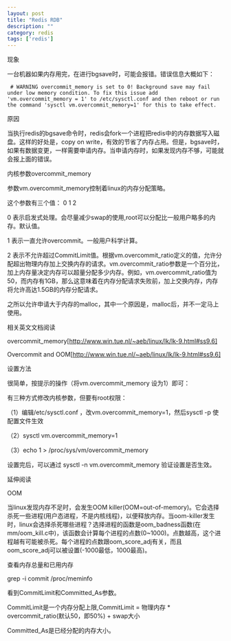 ```yaml
---
layout: post
title: "Redis RDB"
description: ""
category: redis
tags: ['redis']
---
```


现象

一台机器如果内存用完，在进行bgsave时，可能会报错。错误信息大概如下：

     # WARNING overcommit_memory is set to 0! Background save may fail under low memory condition. To fix this issue add 'vm.overcommit_memory = 1' to /etc/sysctl.conf and then reboot or run the command 'sysctl vm.overcommit_memory=1' for this to take effect.
原因

当执行redis的bgsave命令时，redis会fork一个进程把redis中的内存数据写入磁盘。这样的好处是，copy on write，有效的节省了内存占用。但是，bgsave时，如果有数据变更，一样需要申请内存。当申请内存时，如果发现内存不够，可能就会报上面的错误。

内核参数overcommit_memory

参数vm.overcommit_memory控制着linux的内存分配策略。

这个参数有三个值： 0 1 2

0 表示启发式处理。会尽量减少swap的使用,root可以分配比一般用户略多的内存。默认值。

1 表示一直允许overcommit。一般用户科学计算。

2 表示不允许超过CommitLimit值。根据vm.overcommit_ratio定义的值，允许分配超出物理内存加上交换内存的请求。vm.overcommit_ratio参数是一个百分比，加上内存量决定内存可以超量分配多少内存。例如，vm.overcommit_ratio值为50，而内存有1GB，那么这意味着在内存分配请求失败前，加上交换内存，内存将允许高达1.5GB的内存分配请求。

之所以允许申请大于内存的malloc，其中一个原因是，malloc后，并不一定马上使用。

相关英文文档阅读

overcommit_memory[http://www.win.tue.nl/~aeb/linux/lk/lk-9.html#ss9.6]

Overcommit and OOM[http://www.win.tue.nl/~aeb/linux/lk/lk-9.html#ss9.6]

设置方法

很简单，按提示的操作（将vm.overcommit_memory 设为1）即可：

有三种方式修改内核参数，但要有root权限：

（1）编辑/etc/sysctl.conf ，改vm.overcommit_memory=1，然后sysctl -p 使配置文件生效

（2）sysctl vm.overcommit_memory=1

（3）echo 1 > /proc/sys/vm/overcommit_memory

设置完后，可以通过 sysctl -n vm.overcommit_memory 验证设置是否生效。

延伸阅读

OOM

当linux发现内存不足时，会发生OOM killer(OOM=out-of-memory)。它会选择杀死一些进程(用户态进程，不是内核线程)，以便释放内存。当oom-killer发生时，linux会选择杀死哪些进程？选择进程的函数是oom_badness函数(在mm/oom_kill.c中)，该函数会计算每个进程的点数(0~1000)。点数越高，这个进程越有可能被杀死。每个进程的点数跟oom_score_adj有关，而且oom_score_adj可以被设置(-1000最低，1000最高)。

查看内存总量和已用内存

grep -i commit /proc/meminfo

看到CommitLimit和Committed_As参数。

CommitLimit是一个内存分配上限,CommitLimit = 物理内存 * overcommit_ratio(默认50，即50%) + swap大小

Committed_As是已经分配的内存大小。

